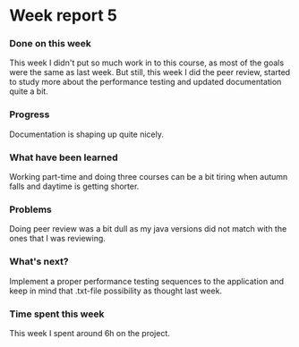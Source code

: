 # Week report 5

### Done on this week

This week I didn't put so much work in to this course, as most of the goals were the same as last week.
But still, this week I did the peer review, started to study more about the performance testing and 
updated documentation quite a bit. 

### Progress

Documentation is shaping up quite nicely.

### What have been learned

Working part-time and doing three courses can be a bit tiring when autumn falls and daytime is getting
shorter. 

### Problems

Doing peer review was a bit dull as my java versions did not match with the ones that I was reviewing.

### What's next?

Implement a proper performance testing sequences to the application and keep in mind that .txt-file
possibility as thought last week. 


### Time spent this week

This week I spent around 6h on the project. 
